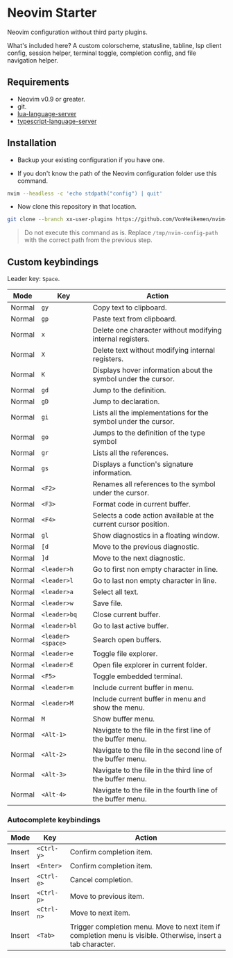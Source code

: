 # Neovim Starter

Neovim configuration without third party plugins.

What's included here? A custom colorscheme, statusline, tabline, lsp client config, session helper, terminal toggle, completion config, and file navigation helper.

## Requirements

* Neovim v0.9 or greater.
* git.
* [lua-language-server](https://github.com/LuaLS/lua-language-server)
* [typescript-language-server](https://github.com/typescript-language-server/typescript-language-server)

## Installation

* Backup your existing configuration if you have one.

* If you don't know the path of the Neovim configuration folder use this command.

```sh
nvim --headless -c 'echo stdpath("config") | quit'
```

* Now clone this repository in that location.

```sh
git clone --branch xx-user-plugins https://github.com/VonHeikemen/nvim-starter /tmp/nvim-config-path
```

> Do not execute this command as is. Replace `/tmp/nvim-config-path` with the correct path from the previous step.

## Custom keybindings

Leader key: `Space`.

| Mode | Key | Action |
| --- | --- | --- |
| Normal | `gy` | Copy text to clipboard. |
| Normal | `gp` | Paste text from clipboard. |
| Normal | `x` | Delete one character without modifying internal registers. |
| Normal | `X` | Delete text without modifying internal registers. |
| Normal | `K` | Displays hover information about the symbol under the cursor. |
| Normal | `gd` | Jump to the definition. |
| Normal | `gD` | Jump to declaration. |
| Normal | `gi` | Lists all the implementations for the symbol under the cursor. |
| Normal | `go` | Jumps to the definition of the type symbol |
| Normal | `gr` | Lists all the references. |
| Normal | `gs` | Displays a function's signature information. |
| Normal | `<F2>` | Renames all references to the symbol under the cursor. |
| Normal | `<F3>` | Format code in current buffer. |
| Normal | `<F4>` | Selects a code action available at the current cursor position. |
| Normal | `gl` | Show diagnostics in a floating window. |
| Normal | `[d` | Move to the previous diagnostic. |
| Normal | `]d` | Move to the next diagnostic. |
| Normal | `<leader>h` | Go to first non empty character in line. |
| Normal | `<leader>l` | Go to last non empty character in line. |
| Normal | `<leader>a` | Select all text. |
| Normal | `<leader>w` | Save file. |
| Normal | `<leader>bq` | Close current buffer. |
| Normal | `<leader>bl` | Go to last active buffer. |
| Normal | `<leader><space>` | Search open buffers. |
| Normal | `<leader>e` | Toggle file explorer. |
| Normal | `<leader>E` | Open file explorer in current folder. |
| Normal | `<F5>` | Toggle embedded terminal. |
| Normal | `<leader>m` | Include current buffer in menu. |
| Normal | `<leader>M` | Include current buffer in menu and show the menu. |
| Normal | `M` | Show buffer menu. |
| Normal | `<Alt-1>` | Navigate to the file in the first line of the buffer menu. |
| Normal | `<Alt-2>` | Navigate to the file in the second line of the buffer menu. |
| Normal | `<Alt-3>` | Navigate to the file in the third line of the buffer menu. |
| Normal | `<Alt-4>` | Navigate to the file in the fourth line of the buffer menu. |

### Autocomplete keybindings

| Mode | Key | Action |
| --- | --- | --- |
| Insert | `<Ctrl-y>` | Confirm completion item. |
| Insert | `<Enter>` | Confirm completion item. |
| Insert | `<Ctrl-e>` | Cancel completion. |
| Insert | `<Ctrl-p>` | Move to previous item. |
| Insert | `<Ctrl-n>` | Move to next item. |
| Insert | `<Tab>` | Trigger completion menu. Move to next item if completion menu is visible. Otherwise, insert a tab character. |


